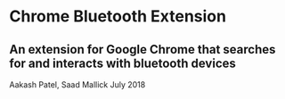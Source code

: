 # Chrome Bluetooth Extension
An extension for Google Chrome that searches for and interacts with bluetooth devices
---
Aakash Patel, Saad Mallick
July 2018
